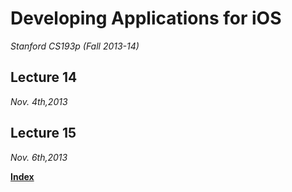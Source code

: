 <link href="http://github.com/yrgoldteeth/darkdowncss/raw/master/darkdown.css"rel="stylesheet"></link>

# Developing Applications for iOS #
*Stanford CS193p (Fall 2013-14)*

## Lecture 14 ##
*Nov. 4th,2013*


## Lecture 15 ##
*Nov. 6th,2013*


**[Index](readme.md)**